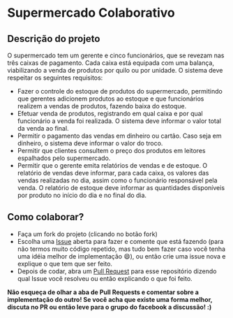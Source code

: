 # Supermercado Colaborativo

## Descrição do projeto
O supermercado tem um gerente e cinco funcionários, que se revezam nas três caixas de pagamento. Cada caixa está equipada com uma balança, viabilizando a venda de produtos por quilo ou por unidade. O sistema deve respeitar os seguintes requisitos:

* Fazer o controle do estoque de produtos do supermercado, permitindo que gerentes adicionem produtos ao estoque e que funcionários realizem a vendas de produtos, fazendo baixa do estoque.
* Efetuar venda de produtos, registrando em qual caixa e por qual funcionário a venda foi realizada. O sistema deve informar o valor total da venda ao final.
* Permitir o pagamento das vendas em dinheiro ou cartão. Caso seja em dinheiro, o sistema deve informar o valor do troco.
* Permitir que clientes consultem o preço dos produtos em leitores espalhados pelo supermercado.
* Permitir que o gerente emita relatórios de vendas e de estoque. O relatório de vendas deve informar, para cada caixa, os valores das vendas realizadas no dia, assim como o funcionário responsável pela venda. O relatório de estoque deve informar as quantidades disponíveis por produto no início do dia e no final do dia.

## Como colaborar?

* Faça um fork do projeto (clicando no botão fork)
* Escolha uma [Issue](https://github.com/crismotinha/supermercado-coop/issues) aberta para fazer e comente que está fazendo (para não termos muito código repetido, mas tudo bem fazer caso você tenha uma idéia melhor de implementação :smile:), ou então crie uma issue nova e explique o que tem que ser feito.
* Depois de codar, abra um [Pull Request](https://github.com/crismotinha/supermercado-coop/pulls) para esse repositório dizendo qual Issue você resolveu ou então explicando o que foi feito.

**Não esqueça de olhar a aba de Pull Requests e comentar sobre a implementação do outro! Se você acha que existe uma forma melhor, discuta no PR ou então leve para o grupo do facebook a discussão! :)**
